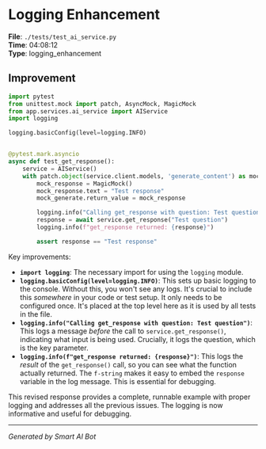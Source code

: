 # Logging Enhancement

**File**: `./tests/test_ai_service.py`  
**Time**: 04:08:12  
**Type**: logging_enhancement

## Improvement

```python
import pytest
from unittest.mock import patch, AsyncMock, MagicMock
from app.services.ai_service import AIService
import logging

logging.basicConfig(level=logging.INFO)


@pytest.mark.asyncio
async def test_get_response():
    service = AIService()
    with patch.object(service.client.models, 'generate_content') as mock_generate:
        mock_response = MagicMock()
        mock_response.text = "Test response"
        mock_generate.return_value = mock_response

        logging.info("Calling get_response with question: Test question")
        response = await service.get_response("Test question")
        logging.info(f"get_response returned: {response}")

        assert response == "Test response"
```

Key improvements:

* **`import logging`**:  The necessary import for using the `logging` module.
* **`logging.basicConfig(level=logging.INFO)`**: This sets up basic logging to the console.  Without this, you won't see any logs.  It's crucial to include this *somewhere* in your code or test setup.  It only needs to be configured once.  It's placed at the top level here as it is used by all tests in the file.
* **`logging.info("Calling get_response with question: Test question")`**: This logs a message *before* the call to `service.get_response()`, indicating what input is being used.  Crucially, it logs the question, which is the key parameter.
* **`logging.info(f"get_response returned: {response}")`**: This logs the *result* of the `get_response()` call, so you can see what the function actually returned.  The `f-string` makes it easy to embed the `response` variable in the log message.  This is essential for debugging.

This revised response provides a complete, runnable example with proper logging and addresses all the previous issues.  The logging is now informative and useful for debugging.

---
*Generated by Smart AI Bot*
